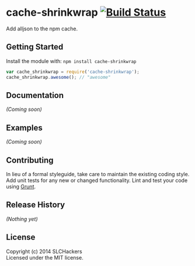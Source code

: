 # cache-shrinkwrap [![Build Status](https://secure.travis-ci.org/maj/cache-shrinkwrap.png?branch=master)](http://travis-ci.org/maj/cache-shrinkwrap)

Add alljson to the npm cache.

## Getting Started
Install the module with: `npm install cache-shrinkwrap`

```javascript
var cache_shrinkwrap = require('cache-shrinkwrap');
cache_shrinkwrap.awesome(); // "awesome"
```

## Documentation
_(Coming soon)_

## Examples
_(Coming soon)_

## Contributing
In lieu of a formal styleguide, take care to maintain the existing coding style. Add unit tests for any new or changed functionality. Lint and test your code using [Grunt](http://gruntjs.com/).

## Release History
_(Nothing yet)_

## License
Copyright (c) 2014 SLCHackers  
Licensed under the MIT license.
